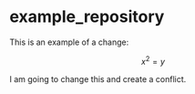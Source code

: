 # example_repository

This is an example of a change: 

$$
x^2 = y
$$

I am going to change this and create a conflict.
